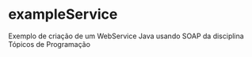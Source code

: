 # exampleService
Exemplo de criação de um WebService Java usando SOAP da disciplina Tópicos de Programação
